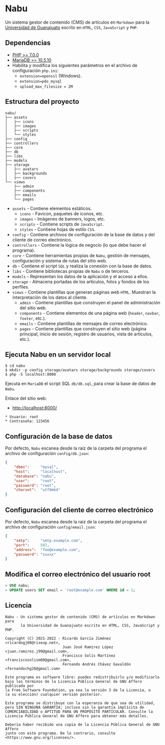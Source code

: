 # Nabu

Un sistema gestor de contenido (CMS) de artículos en `Markdown` para la [Universidad de Guanajuato](https://www.ugto.mx/) escrito en `HTML`, `CSS`, `JavaScript` y `PHP`.

## Dependencias

* [PHP >= 7.0.0](https://www.php.net/)
* [MariaDB >= 10.5.10](https://mariadb.org/)
* Habilita y modifica los siguientes parámetros en el archivo de configuración `php.ini`:
    * `extension=openssl` (Windows).
    * `extension=pdo_mysql`
    * `upload_max_filesize = 2M`

## Estructura del proyecto

```text
nabu/
├── assets
│   ├── icons
│   ├── images
│   ├── scripts
│   └── styles
├── config
├── controllers
├── core
├── db
├── libs
├── models
├── storage
│   ├── avatars
│   ├── backgrounds
│   ├── covers
└── views
    ├── admin
    ├── components
    ├── emails
    └── pages
```

* `assets` - Contiene elementos estáticos.
    * `icons` - Favicon, paquetes de iconos, etc.
    * `images` - Imágenes de banners, logos, etc.
    * `scripts` - Contiene scripts de `JavaScript`.
    * `styles` - Contiene hojas de estilo `CSS`.
* `config` - Contiene archivos de configuración de la base de datos y del cliente de correo electrónico.
* `controllers` - Contiene la lógica de negocio (lo que debe hacer el programa).
* `core` - Contiene herramientas propias de `Nabu`, gestión de mensajes, configuración y sistema de rutas del sitio web.
* `db` - Contiene el script `SQL` y realiza la conexión con la base de datos.
* `libs` - Contiene bibliotecas propias de `Nabu` o de terceros.
* `models` - Representan los datos de la aplicación y el acceso a ellos.
* `storage` - Almacena portadas de los artículos, fotos y fondos de los perfiles.
* `views` - Contiene plantillas que generan páginas web `HTML`. Muestran la interpretación de los datos al cliente.
    * `admin` - Contiene plantillas que construyen el panel de administración del sitio web.
    * `components` - Contiene elementos de una página web (`header`, `navbar`, `footer`, etc.).
    * `emails` - Contiene plantillas de mensajes de correo electrónico.
    * `pages` - Contiene plantillas que construyen el sitio web (página principal, inicio de sesión, registro de usuarios, vista de artículos, etc.).

## Ejecuta Nabu en un servidor local

```shell
$ cd nabu
$ mkdir -p config storage/avatars storage/backgrounds storage/covers
$ php -S localhost:8000
```

Ejecuta en `MariaDB` el script SQL `db/db.sql`, para crear la base de datos de `Nabu`.

Enlace del sitio web:

* <http://localhost:8000/>

```text
* Usuario: root
* Contraseña: 123456
```

## Configuración de la base de datos

Por defecto, `Nabu` escanea desde la raíz de la carpeta del programa el archivo de configuración `config/db.json`:

```json
{
	"dbms":     "mysql",
	"host":     "localhost",
	"database": "nabu",
	"user":     "root",
	"password": "root",
	"charset":  "utf8mb4"
}
```

## Configuración del cliente de correo electrónico

Por defecto, `Nabu` escanea desde la raíz de la carpeta del programa el archivo de configuración `config/email.json`:

```json
{
	"smtp":     "smtp.example.com",
	"port":     587,
	"address":  "foo@example.com",
	"password": "xxxxx"
}
```

## Modifica el correo electrónico del usuario root

```sql
> USE nabu;
> UPDATE users SET email = 'root@example.com' WHERE id = 1;
```

## Licencia

```text
Nabu - Un sistema gestor de contenido (CMS) de artículos en Markdown para
       la Universidad de Guanajuato escrito en HTML, CSS, JavaScript y PHP.

Copyright (C) 2021-2022 - Ricardo García Jiménez          <ricardogj08@riseup.net>,
                          Juan José Ramírez López         <juan.ramirez.j99@gmail.com>,
                          Francisco Solís Martínez        <franciscosolism08@gmail.com>,
                          Fernando Andrés Chávez Gavaldón <fernandochg26@gmail.com>

Este programa es software libre: puedes redistribuirlo y/o modificarlo
bajo los términos de la Licencia Pública General de GNU Affero publicada por
la Free Software Foundation, ya sea la versión 3 de la Licencia, o
(a su elección) cualquier versión posterior.

Este programa se distribuye con la esperanza de que sea de utilidad,
pero SIN NINGUNA GARANTÍA; incluso sin la garantía implícita de
COMERCIABILIDAD o APTITUD PARA UN PROPÓSITO PARTICULAR. Consulte la
Licencia Pública General de GNU Affero para obtener más detalles.

Debería haber recibido una copia de la Licencia Pública General de GNU Affero
junto con este programa. De lo contrario, consulte <https://www.gnu.org/licenses/>.
```
